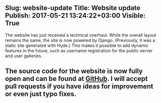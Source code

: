 Slug: website-update
Title: Website update
Publish: 2017-05-21 13:24:22+03:00
Visible: True
---
The website has just received a technical overhaul. While the overall layout remains the same, the site is now powered by Django. (Previously, it was a static site generated with Hyde.) This makes it possible to add dynamic features in the future, such as username registration for the public server and user galleries.

The source code for the website is now fully open and can be found at [GitHub](https://github.com/drawpile/website). I will accept pull requests if you have ideas for improvement or even just typo fixes.
---

